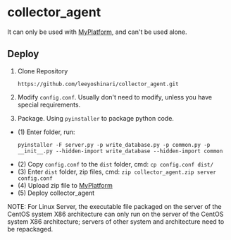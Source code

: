 # collector_agent
It can only be used with [MyPlatform](https://github.com/leeyoshinari/MyPlatform.git), and can't be used alone.

## Deploy

1. Clone Repository
    ```shell script
    https://github.com/leeyoshinari/collector_agent.git
    ```

2. Modify `config.conf`. Usually don't need to modify, unless you have special requirements.

3. Package. Using `pyinstaller` to package python code. 
- (1) Enter folder, run:<br>
    ```shell script
    pyinstaller -F server.py -p write_database.py -p common.py -p __init__.py --hidden-import write_database --hidden-import common
    ```
- (2) Copy `config.conf` to the `dist` folder, cmd: `cp config.conf dist/`
- (3) Enter `dist` folder, zip files, cmd: `zip collector_agent.zip server config.conf`
- (4) Upload zip file to [MyPlatform](https://github.com/leeyoshinari/MyPlatform.git)
- (5) Deploy collector_agent
   
NOTE: For Linux Server, the executable file packaged on the server of the CentOS system X86 architecture can only run on the server of the CentOS system X86 architecture; servers of other system and architecture need to be repackaged. <br>

